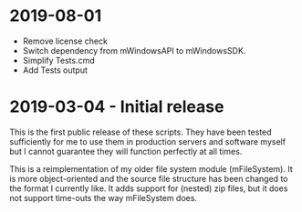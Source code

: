 2019-08-01
==========
* Remove license check
* Switch dependency from mWindowsAPI to mWindowsSDK.
* Simplify Tests.cmd
* Add Tests output

2019-03-04 - Initial release
============================
This is the first public release of these scripts. They have been tested
sufficiently for me to use them in production servers and software myself but I
cannot guarantee they will function perfectly at all times.

This is a reimplementation of my older file system module (mFileSystem). It is
more object-oriented and the source file structure has been  changed to the
format I currently like. It adds support for (nested) zip files, but it does
not support time-outs the way mFileSystem does.